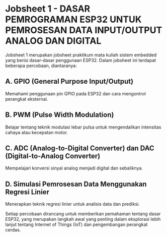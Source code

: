 # Jobsheet 1 - DASAR PEMROGRAMAN ESP32 UNTUK PEMROSESAN DATA INPUT/OUTPUT ANALOG DAN DIGITAL
Jobsheet 1 merupakan jobsheet praktikum mata kuliah sistem embedded yang berisi dasar-dasar penggunaan ESP32. Dalam jobsheet ini terdapat beberapa percobaan, diantaranya:

<h2 link="https://github.com/Akbarraffi/System-Embedded/tree/main/jobsheet%201/A%20(GPIO)">A. GPIO (General Purpose Input/Output)</h2>
Memahami penggunaan pin GPIO pada ESP32 dan cara mengontrol perangkat eksternal.

<h2 link="https://github.com/Akbarraffi/System-Embedded/tree/main/jobsheet%201/B%20(PWM)">B. PWM (Pulse Width Modulation)</h2>
Belajar tentang teknik modulasi lebar pulsa untuk mengendalikan intensitas cahaya atau kecepatan motor.

<h2 link="https://github.com/Akbarraffi/System-Embedded/tree/main/jobsheet%201/C%20(ADC%20DAN%20DAC)">C. ADC (Analog-to-Digital Converter) dan DAC (Digital-to-Analog Converter)</h2>
Mempelajari konversi sinyal analog menjadi digital dan sebaliknya.

## D. Simulasi Pemrosesan Data Menggunakan Regresi Linier
Menerapkan teknik regresi linier untuk analisis data dan prediksi.

Setiap percobaan dirancang untuk memberikan pemahaman tentang dasar ESP32, yang merupakan langkah awal yang penting dalam eksplorasi lebih lanjut tentang Internet of Things (IoT) dan pengembangan perangkat cerdas.
